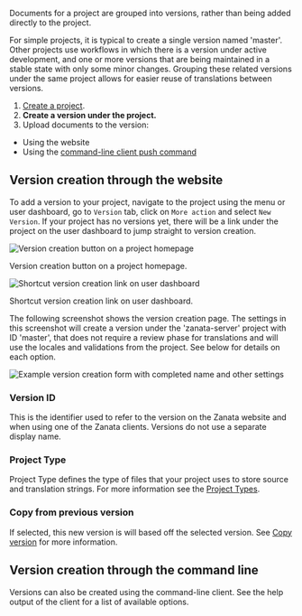Documents for a project are grouped into versions, rather than being added directly to the project.

For simple projects, it is typical to create a single version named 'master'. Other projects use workflows in which there is a version under active development, and one or more versions that are being maintained in a stable state with only some minor changes. Grouping these related versions under the same project allows for easier reuse of translations between versions.


 1. [Create a project](/user-guide/projects/create-project).
 1. **Create a version under the project.**
 1. Upload documents to the version:
   - Using the website
   - Using the [command-line client push command](http://zanata-client.readthedocs.org/en/latest/commands/push/)


## Version creation through the website

To add a version to your project, navigate to the project using the menu or user dashboard, go to `Version` tab, click on `More action` and select `New Version`. If your project has no versions yet, there will be a link under the project on the user dashboard to jump straight to version creation.

![Version creation button on a project homepage](/images/version-create.png)

Version creation button on a project homepage.

![Shortcut version creation link on user dashboard](/images/user-dashboard-create-version.png)

Shortcut version creation link on user dashboard.


The following screenshot shows the version creation page. The settings in this screenshot will create a version under the 'zanata-server' project with ID 'master', that does not require a review phase for translations and will use the locales and validations from the project. See below for details on each option.


![Example version creation form with completed name and other settings](/images/version-create-new.png)


### Version ID

This is the identifier used to refer to the version on the Zanata website and when using one of the Zanata clients. Versions do not use a separate display name.

### Project Type

Project Type defines the type of files that your project uses to store source and translation strings. For more information see the [Project Types](/user-guide/projects/project-types).

### Copy from previous version

If selected, this new version is will based off the selected version.
See [Copy version](/user-guide/translation-reuse/copy-version) for more information.

## Version creation through the command line

Versions can also be created using the command-line client. See the help output of the client for a list of available options.
